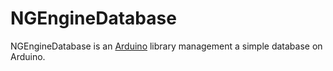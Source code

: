 # NGEngineDatabase

NGEngineDatabase is an [Arduino](http://arduino.cc) library management a simple database on Arduino.

